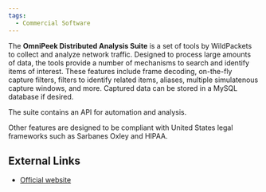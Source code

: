 ```yaml
---
tags:
  - Commercial Software
---
```

The **OmniPeek Distributed Analysis Suite** is a set of tools by WildPackets to
collect and analyze network traffic. Designed to process large amounts of data,
the tools provide a number of mechanisms to search and identify items of
interest. These features include frame decoding, on-the-fly capture filters,
filters to identify related items, aliases, multiple simulatenous capture
windows, and more. Captured data can be stored in a MySQL database if desired.

The suite contains an API for automation and analysis.

Other features are designed to be compliant with United States legal
frameworks such as Sarbanes Oxley and HIPAA.

## External Links

- [Official website](https://www.liveaction.com/products/omnipeek/)
